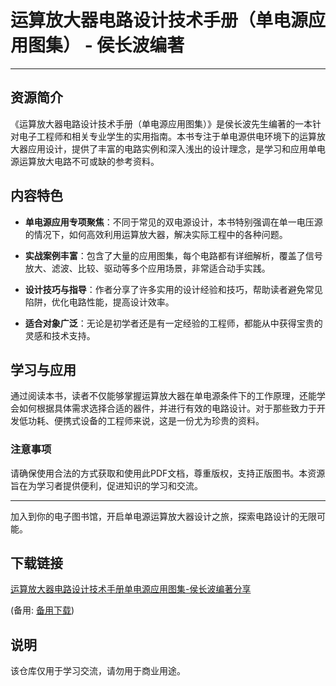# 运算放大器电路设计技术手册（单电源应用图集） - 侯长波编著

---

## 资源简介

《运算放大器电路设计技术手册（单电源应用图集）》是侯长波先生编著的一本针对电子工程师和相关专业学生的实用指南。本书专注于单电源供电环境下的运算放大器应用设计，提供了丰富的电路实例和深入浅出的设计理念，是学习和应用单电源运算放大电路不可或缺的参考资料。

## 内容特色

- **单电源应用专项聚焦**：不同于常见的双电源设计，本书特别强调在单一电压源的情况下，如何高效利用运算放大器，解决实际工程中的各种问题。
  
- **实战案例丰富**：包含了大量的应用图集，每个电路都有详细解析，覆盖了信号放大、滤波、比较、驱动等多个应用场景，非常适合动手实践。

- **设计技巧与指导**：作者分享了许多实用的设计经验和技巧，帮助读者避免常见陷阱，优化电路性能，提高设计效率。

- **适合对象广泛**：无论是初学者还是有一定经验的工程师，都能从中获得宝贵的灵感和技术支持。

## 学习与应用

通过阅读本书，读者不仅能够掌握运算放大器在单电源条件下的工作原理，还能学会如何根据具体需求选择合适的器件，并进行有效的电路设计。对于那些致力于开发低功耗、便携式设备的工程师来说，这是一份尤为珍贵的资料。

### 注意事项

请确保使用合法的方式获取和使用此PDF文档，尊重版权，支持正版图书。本资源旨在为学习者提供便利，促进知识的学习和交流。

---

加入到你的电子图书馆，开启单电源运算放大器设计之旅，探索电路设计的无限可能。

## 下载链接
[运算放大器电路设计技术手册单电源应用图集-侯长波编著分享]() 

(备用: [备用下载](https://pan.baidu.com/s/1J3-vPF6JfC3kpb-lUAa6oQ?pwd=1234))

## 说明

该仓库仅用于学习交流，请勿用于商业用途。
